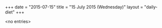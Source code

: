 +++
date = "2015-07-15"
title = "15 July 2015 (Wednesday)"
layout = "daily-diet"
+++

<p>&lt;no entries&gt;</p>